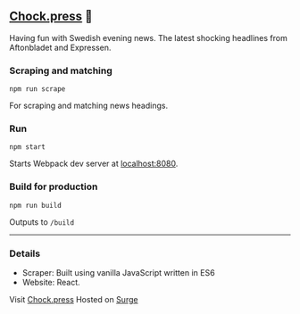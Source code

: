 ## [Chock.press](https://chock.press) 📰

Having fun with Swedish evening news. The latest shocking headlines from Aftonbladet and Expressen.

### Scraping and matching

    npm run scrape

For scraping and matching news headings.

### Run

    npm start

Starts Webpack dev server at [localhost:8080](http://localhost:8080).

### Build for production

    npm run build

Outputs to `/build`

***

### Details

+ Scraper: Built using vanilla JavaScript written in ES6
+ Website: React.

Visit [Chock.press](https://chock.press)
Hosted on [Surge](https://surge.sh)
